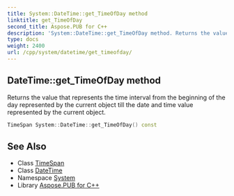 ```yaml
---
title: System::DateTime::get_TimeOfDay method
linktitle: get_TimeOfDay
second_title: Aspose.PUB for C++
description: 'System::DateTime::get_TimeOfDay method. Returns the value that represents the time interval from the beginning of the day represented by the current object till the date and time value represented by the current object in C++.'
type: docs
weight: 2400
url: /cpp/system/datetime/get_timeofday/
---
```

## DateTime::get_TimeOfDay method


Returns the value that represents the time interval from the beginning of the day represented by the current object till the date and time value represented by the current object.

```cpp
TimeSpan System::DateTime::get_TimeOfDay() const
```

## See Also

* Class [TimeSpan](../../timespan/)
* Class [DateTime](../)
* Namespace [System](../../)
* Library [Aspose.PUB for C++](../../../)
